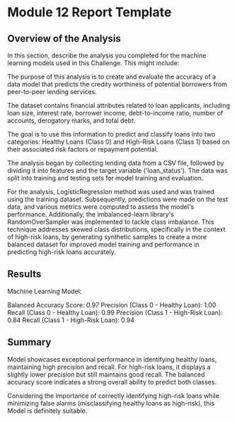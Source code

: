 # Module 12 Report Template

## Overview of the Analysis

In this section, describe the analysis you completed for the machine learning models used in this Challenge. This might include:

The purpose of this analysis is to create and evaluate the accuracy of a data model that predicts the credity worthiness of potential borrowers from peer-to-peer lending services.
 
The dataset contains financial attributes related to loan applicants, including loan size, interest rate, borrower income, debt-to-income ratio, number of accounts, derogatory marks, and total debt.

The goal is to use this information to predict and classify loans into two categories: Healthy Loans (Class 0) and High-Risk Loans (Class 1) based on their associated risk factors or repayment potential.

The analysis began by collecting lending data from a CSV file, followed by dividing it into features and the target variable ('loan_status'). The data was split into training and testing sets for model training and evaluation.

For the analysis, LogisticRegression method was used and was trained using the training dataset. Subsequently, predictions were made on the test data, and various metrics were computed to assess the model's performance. Additionally, the imbalanced-learn library's RandomOverSampler was implemented to tackle class imbalance. This technique addresses skewed class distributions, specifically in the context of high-risk loans, by generating synthetic samples to create a more balanced dataset for improved model training and performance in predicting high-risk loans accurately.

## Results

Machine Learning Model:

Balanced Accuracy Score: 0.97
Precision (Class 0 - Healthy Loan): 1.00
Recall (Class 0 - Healthy Loan): 0.99
Precision (Class 1 - High-Risk Loan): 0.84
Recall (Class 1 - High-Risk Loan): 0.94


## Summary

Model showcases exceptional performance in identifying healthy loans, maintaining high precision and recall. For high-risk loans, it displays a slightly lower precision but still maintains good recall. The balanced accuracy score indicates a strong overall ability to predict both classes.


Considering the importance of correctly identifying high-risk loans while minimizing false alarms (misclassifying healthy loans as high-risk), this Model is definitely suitable.

